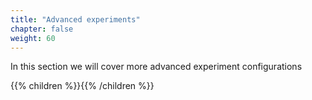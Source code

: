 ```yaml
---
title: "Advanced experiments"
chapter: false
weight: 60
---
```


In this section we will cover more advanced experiment configurations

{{% children %}}{{% /children %}}